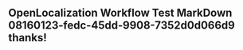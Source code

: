 <properties
ms.topic="hero-topic1"
ms.test1="hero-topic"
ms.test2="test"/>

## OpenLocalization Workflow Test MarkDown 08160123-fedc-45dd-9908-7352d0d066d9 thanks!
